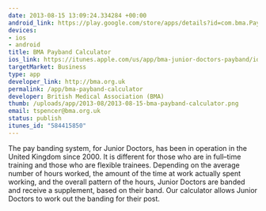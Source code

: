 ```yaml
--- 
date: 2013-08-15 13:09:24.334284 +00:00
android_link: https://play.google.com/store/apps/details?id=com.bma.PaybandCalculator1
devices: 
- ios
- android
title: BMA Payband Calculator
ios_link: https://itunes.apple.com/us/app/bma-junior-doctors-payband/id584415850?ls=1%26mt=8
targetMarket: Business
type: app
developer_link: http://bma.org.uk
permalink: /app/bma-payband-calculator
developer: British Medical Association (BMA)
thumb: /uploads/app/2013-08/2013-08-15-bma-payband-calculator.png
email: tspencer@bma.org.uk
status: publish
itunes_id: "584415850"
---
```


The pay banding system, for Junior Doctors, has been in operation in the United Kingdom since 2000. It is different for those who are in full–time training and those who are flexible trainees. Depending on the average number of hours worked, the amount of the time at work actually spent working, and the overall pattern of the hours, Junior Doctors are banded and receive a supplement, based on their band. Our calculator allows Junior Doctors to work out the banding for their post.
